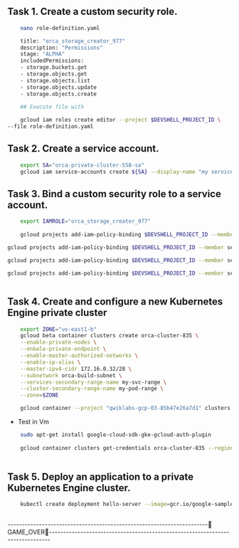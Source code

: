

## Task 1. Create a custom security role.


```bash
	nano role-definition.yaml

	title: "orca_storage_creator_977"
	description: "Permissions"
	stage: "ALPHA"
	includedPermissions:
	- storage.buckets.get
	- storage.objects.get
	- storage.objects.list
	- storage.objects.update
	- storage.objects.create

	## Execute file with 
	
	gcloud iam roles create editor --project $DEVSHELL_PROJECT_ID \
--file role-definition.yaml

```


## Task 2. Create a service account.


```bash
	export SA="orca-private-cluster-558-sa"
	gcloud iam service-accounts create ${SA} --display-name "my service account"	
```

## Task 3. Bind a custom security role to a service account.

```bash
	export IAMROLE="orca_storage_creator_977"	
	
	gcloud projects add-iam-policy-binding $DEVSHELL_PROJECT_ID --member serviceAccount:$SA@$DEVSHELL_PROJECT_ID.iam.gserviceaccount.com --role roles/monitoring.viewer

gcloud projects add-iam-policy-binding $DEVSHELL_PROJECT_ID --member serviceAccount:$SA@$DEVSHELL_PROJECT_ID.iam.gserviceaccount.com --role roles/monitoring.metricWriter

gcloud projects add-iam-policy-binding $DEVSHELL_PROJECT_ID --member serviceAccount:$SA@$DEVSHELL_PROJECT_ID.iam.gserviceaccount.com --role roles/logging.logWriter

gcloud projects add-iam-policy-binding $DEVSHELL_PROJECT_ID --member serviceAccount:$SA@$DEVSHELL_PROJECT_ID.iam.gserviceaccount.com --role projects/$DEVSHELL_PROJECT_ID/roles/orca_storage_creator_977 



```


## Task 4. Create and configure a new Kubernetes Engine private cluster

```bash
	export ZONE="us-east1-b"
	gcloud beta container clusters create orca-cluster-835 \
    --enable-private-nodes \
    --enbale-private-endpoint \
    --enable-master-authorized-networks \
    --enable-ip-alias \
    --master-ipv4-cidr 172.16.0.32/28 \
    --subnetwork orca-build-subnet \
    --services-secondary-range-name my-svc-range \
    --cluster-secondary-range-name my-pod-range \
    --zone=$ZONE

	gcloud container --project "qwiklabs-gcp-03-85b47e26a7d1" clusters create-auto "orca-cluster-835" --region "us-east1" --release-channel "regular" --enable-private-nodes --enable-private-endpoint --master-ipv4-cidr "172.16.0.0/28" --enable-master-authorized-networks --master-authorized-networks 192.168.10.2/32 --network "projects/qwiklabs-gcp-03-85b47e26a7d1/global/networks/orca-build-vpc" --subnetwork "projects/qwiklabs-gcp-03-85b47e26a7d1/regions/us-east1/subnetworks/orca-build-subnet" --cluster-ipv4-cidr "/17" --service-account $SA@$DEVSHELL_PROJECT_ID.iam.gserviceaccount.com --zone $ZONE

```

- Test in Vm

```bash
	sudo apt-get install google-cloud-sdk-gke-gcloud-auth-plugin
	
	gcloud container clusters get-credentials orca-cluster-835 --region=us-east1
	
```

## Task 5. Deploy an application to a private Kubernetes Engine cluster.

```bash
	kubectl create deployment hello-server --image=gcr.io/google-samples/hello-app:1.0
	
```

----------------------------------------------------------------------🎉GAME_OVER🎉------------------------------------------------------------------------------
